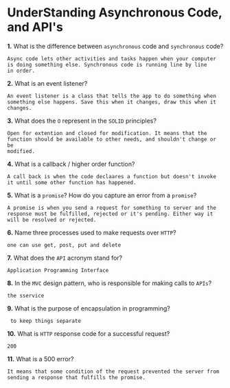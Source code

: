 # UnderStanding Asynchronous Code, and API's

**1.** What is the difference between `asynchronous` code and `synchronous` code?
<!-- enter you answer in the space below -->
```
Async code lets other activities and tasks happen when your computer is doing something else. Synchronous code is running line by line
in order. 
```
**2.** What is an event listener?
<!-- enter you answer in the space below -->
```
An event listener is a class that tells the app to do something when something else happens. Save this when it changes, draw this when it changes.
```
**3.** What does the `O` represent in the `SOLID` principles?
<!-- enter you answer in the space below -->
```
Open for extention and closed for modification. It means that the function should be available to other needs, and shouldn't change or be 
modified.
```
**4.** What is a callback / higher order function?
<!-- enter you answer in the space below -->
```
A call back is when the code declaares a function but doesn't invoke it until some other function has happened. 
```
**5.** What is a `promise`? How do you capture an error from a `promise`?
<!-- enter you answer in the space below -->
```
A promise is when you send a request for something to server and the response must be fulfilled, rejected or it's pending. Either way it will be resolved or rejected.
```
**6.** Name three processes used to make requests over `HTTP`?
<!-- enter you answer in the space below -->
```
one can use get, post, put and delete

```
**7.** What does the `API` acronym stand for?
<!-- enter you answer in the space below -->
```
Application Programming Interface
```
**8.** In the `MVC` design pattern, who is responsible for making calls to `APIs`?
<!-- enter you answer in the space below -->
```
the sservice

```
**9.** What is the purpose of encapsulation in programming?
<!-- enter you answer in the space below -->
```
 to keep things separate
```
**10.** What is `HTTP` response code for a successful request?
<!-- enter you answer in the space below -->
```
200
```
**11.** What is a 500 error?
<!-- enter you answer in the space below -->
```
It means that some condition of the request prevented the server from sending a response that fulfills the promise.
```